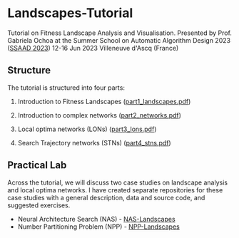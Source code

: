 # Landscapes-Tutorial
Tutorial on Fitness Landscape Analysis and Visualisation.
Presented by Prof. Gabriela Ochoa at the
Summer School on Automatic Algorithm Design 2023 ([SSAAD 2023](https://ssaad2023.sciencesconf.org/))
12-16 Jun 2023 Villeneuve d'Ascq (France)

## Structure

The tutorial is structured into four parts:
1. Introduction to Fitness Landscapes ([part1_landscapes.pdf](handouts/part1_landscapes.pdf))
2. Introduction to complex networks ([part2_networks.pdf](handouts/part2_networks.pdf))
3. Local optima networks (LONs) ([part3_lons.pdf](handouts/part3_lons.pdf))

4. Search Trajectory networks (STNs) ([part4_stns.pdf](handouts/part3_stns.pdf))

## Practical Lab
Across the tutorial, we will discuss two case studies on landscape analysis and local optima networks. I have created separate repositories for these case studies with a general description, data and source code, and suggested exercises. 
* Neural Architecture Search (NAS) - [NAS-Landscapes](https://github.com/gabro8a/NAS-Landscapes)
* Number Partitioning Problem (NPP) - [NPP-Landscapes](https://github.com/gabro8a/NPP-Landscapes)
